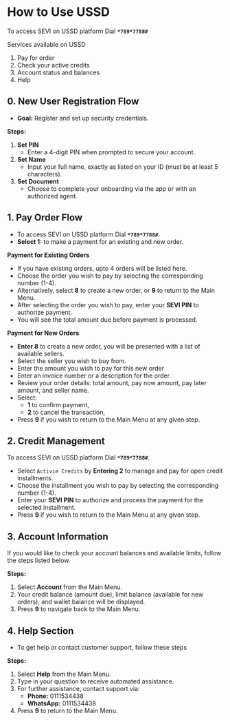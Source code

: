 # How to Use USSD

To access SEVI on USSD platform Dial **`*789*7788#`**

Services available on USSD
1. Pay for order
2. Check your active credits
3. Account status and balances
4. Help

## 0. New User Registration Flow

- **Goal:** Register and set up security credentials.

**Steps:**

1. **Set PIN**
    - Enter a 4-digit PIN when prompted to secure your account.
2. **Set Name**
    - Input your full name, exactly as listed on your ID (must be at least 5 characters).
3. **Set Document**
    - Choose to complete your onboarding via the app or with an authorized agent.


## 1. Pay Order Flow
- To access SEVI on USSD platform Dial **`*789*7788#`**.
- **Select 1:** to make a payment for an existing and new order.

**Payment for Existing Orders**

- If you have existing orders, upto 4 orders will be listed here. 
- Choose the order you wish to pay by selecting the corresponding number (1-4).
- Alternatively, select **8** to create a new order, or **9** to return to the Main Menu.
- After selecting the order you wish to pay, enter your **SEVI PIN** to authorize payment.
- You will see the total amount due before payment is processed.

**Payment for New Orders**

- **Enter 8** to create a new order, you will be presented with a list of available sellers.
- Select the seller you wish to buy from.
- Enter the amount you wish to pay for this new order
- Enter an invoice number or a description for the order.
- Review your order details: total amount, pay now amount, pay later amount, and seller name.
- Select:
	- **1** to confirm payment,
	- **2** to cancel the transaction,
- Press **9** if you wish to return to the Main Menu at any given step.

## 2. Credit Management
To access SEVI on USSD platform Dial **`*789*7788#`**.

- Select `Activie Credits` by **Entering 2** to manage and pay for open credit installments.
- Choose the installment you wish to pay by selecting the corresponding number (1-4).
- Enter your **SEVI PIN** to authorize and process the payment for the selected installment.
- Press **9** if you wish to return to the Main Menu at any given step.

## 3. Account Information

If you would like to check your account balances and available limits, follow the steps listed below.

**Steps:**

1. Select **Account** from the Main Menu.
2. Your credit balance (amount due), limit balance (available for new orders), and wallet balance will be displayed.
3. Press **9** to navigate back to the Main Menu.


## 4. Help Section

- To get help or contact customer support, follow these steps

**Steps:**

1. Select **Help** from the Main Menu.
2. Type in your question to receive automated assistance.
3. For further assistance, contact support via:
	- **Phone:** 0111534438
	- **WhatsApp:** 0111534438
4. Press **9** to return to the Main Menu.
